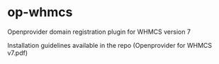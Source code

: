 # op-whmcs
Openprovider domain registration plugin for WHMCS version 7

Installation guidelines available in the repo (Openprovider for WHMCS v7.pdf)
